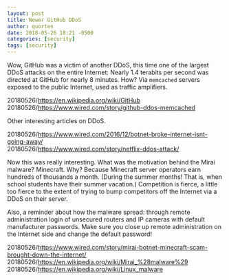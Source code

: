 ```yaml
---
layout: post
title: Newer GitHub DDoS
author: quorten
date: 2018-05-26 18:21 -0500
categories: [security]
tags: [security]
---
```


Wow, GitHub was a victim of another DDoS, this time one of the largest
DDoS attacks on the entire Internet: Nearly 1.4 terabits per second
was directed at GitHub for nearly 8 minutes.  How?  Via `memcached`
servers exposed to the public Internet, used as traffic amplifiers.

20180526/https://en.wikipedia.org/wiki/GitHub  
20180526/https://www.wired.com/story/github-ddos-memcached

<!-- more -->

Other interesting articles on DDoS.

20180526/https://www.wired.com/2016/12/botnet-broke-internet-isnt-going-away/  
20180526/https://www.wired.com/story/netflix-ddos-attack/

Now this was really interesting.  What was the motivation behind the
Mirai malware?  Minecraft.  Why?  Because Minecraft server operators
earn hundreds of thousands a month.  (During the summer months!  That
is, when school students have their summer vacation.)  Competition is
fierce, a little too fierce to the extent of trying to bump
competitors off the Internet via a DDoS on their server.

Also, a reminder about how the malware spread: through remote
administration login of unsecured routers and IP cameras with default
manufacturer passwords.  Make sure you close up remote administration
on the Internet side and change the default password!

20180526/https://www.wired.com/story/mirai-botnet-minecraft-scam-brought-down-the-internet/  
20180526/https://en.wikipedia.org/wiki/Mirai_%28malware%29  
20180526/https://en.wikipedia.org/wiki/Linux_malware
